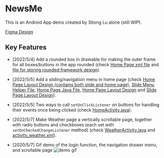 # NewsMe
This is an Android App demo created by Sitong Lu alone (still WIP).

[Figma Design](https://www.figma.com/file/Q6frTbws8q8O3tCfAkyvdt/Untitled?node-id=18%3A105)

## Key Features
- [2022/5/4] Add a rounded box in drawable for making the outer frame for all boxes/buttons in the app rounded (check [Home Page xml file](https://github.com/akitomoya616/NewsMe/blob/main/app/src/main/res/layout/layout_main.xml) and [file for storing rounded framework design](https://github.com/akitomoya616/NewsMe/blob/main/app/src/main/res/drawable/bg_rounded_box.xml)).


- [2022/5/5] Add a sliding/navigation menu in home page (check [Home Page Layout Design (contains both slide and home page)](https://github.com/akitomoya616/NewsMe/blob/main/app/src/main/res/layout/activity_home.xml), [Slide Menu Helper File](https://github.com/akitomoya616/NewsMe/blob/main/app/src/main/java/com/example/testapp/SlideMenuActivity.java), [Home Page Java File](https://github.com/akitomoya616/NewsMe/blob/main/app/src/main/java/com/example/testapp/HomeActivity.java), [Home Page Layout Design](https://github.com/akitomoya616/NewsMe/blob/main/app/src/main/res/layout/layout_main.xml) and [Slide Page Layout Design](https://github.com/akitomoya616/NewsMe/blob/main/app/src/main/res/layout/layout_menu.xml)).


- [2022/5/5] Two ways to call `setOnClickListener` on buttons for handling their events once being clicked (check [HomeActivity.java](https://github.com/akitomoya616/NewsMe/blob/main/app/src/main/java/com/example/testapp/HomeActivity.java)).

- [2022/5/7] Make Weather page a vertically scrollable page, together with radio buttons and checkboxes (each set with `setOnCheckedChangeListener` method) (check [WeatherActivity.java](https://github.com/akitomoya616/NewsMe/blob/main/app/src/main/java/com/example/testapp/WeatherActivity.java) and [activity_weather.xml](https://github.com/akitomoya616/NewsMe/blob/main/app/src/main/res/layout/activity_weather.xml)).

- [2020/5/7] Gif demo of the login function, the navigation drawer menu, and scrollable page
![demo gif](/pic/Login_Drawer_Scroll.gif)

